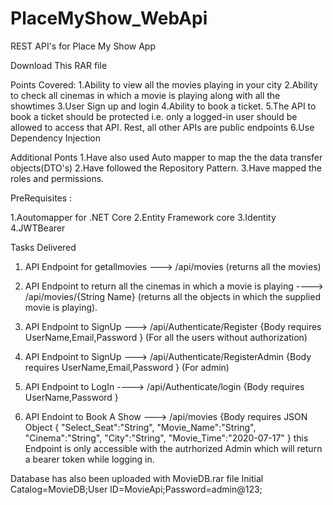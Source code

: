 # PlaceMyShow_WebApi
REST API's for Place My Show App

Download This RAR file

Points Covered: 
1.Ability to view all the movies playing in your city
2.Ability to check all cinemas in which a movie is playing along with all the showtimes
3.User Sign up and login 
4.Ability to book a ticket.
5.The API to book a ticket should be protected i.e. only a logged-in user should be allowed to access that API. Rest, all other APIs are public endpoints
6.Use Dependency Injection

Additional Ponts
1.Have also used Auto mapper to map the the data transfer objects(DTO's)
2.Have followed the Repository Pattern.
3.Have mapped the roles and permissions.


PreRequisites : 

1.Aoutomapper for .NET Core
2.Entity Framework core
3.Identity
4.JWTBearer

Tasks Delivered

1. API Endpoint for getallmovies ---> /api/movies (returns all the movies)

2. API Endpoint to return all the  cinemas in which a movie is playing ----> /api/movies/{String Name} (returns all the objects in which the supplied movie is playing).

3. API Endpoint to SignUp ---> /api/Authenticate/Register {Body requires UserName,Email,Password } (For all the users without authorization)

4. API Endpoint to SignUp ---> /api/Authenticate/RegisterAdmin {Body requires UserName,Email,Password } (For admin)

5. API Endpoint to LogIn ----> /api/Authenticate/login {Body requires UserName,Password } 

6. API Endoint to Book A Show ---> /api/movies {Body requires JSON Object  {
                                                                          "Select_Seat":"String",
                                                                          "Movie_Name":"String",
                                                                          "Cinema":"String",
                                                                          "City":"String",
                                                                          "Movie_Time":"2020-07-17" 
                                                                          } 
   this Endpoint is only accessible with the autrhorized Admin which will return a bearer token while logging in. 

Database has also been uploaded with MovieDB.rar file
Initial Catalog=MovieDB;User ID=MovieApi;Password=admin@123;
